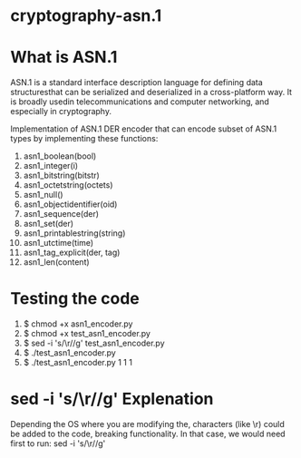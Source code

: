 # cryptography-asn.1

# What is ASN.1
ASN.1 is a standard interface description language for defining data structuresthat can be serialized and deserialized in a cross-platform way.  It is broadly usedin telecommunications and computer networking, and especially in cryptography.

Implementation of ASN.1 DER encoder that can encode subset of ASN.1 types by implementing these functions:

1. asn1_boolean(bool) <br>
2. asn1_integer(i) <br>
3. asn1_bitstring(bitstr) <br>
4. asn1_octetstring(octets) <br>
5. asn1_null() <br>
6. asn1_objectidentifier(oid) <br>
7. asn1_sequence(der) <br>
8. asn1_set(der) <br>
9. asn1_printablestring(string) <br>
10. asn1_utctime(time) <br>
11. asn1_tag_explicit(der, tag) <br>
12. asn1_len(content) <br>


# Testing the code

1. $ chmod +x asn1_encoder.py
2. $ chmod +x test_asn1_encoder.py
3. $ sed -i 's/\r//g' test_asn1_encoder.py
4. $ ./test_asn1_encoder.py
5. $ ./test_asn1_encoder.py 1 1 1

# sed -i 's/\r//g' Explenation 
Depending the OS where you are modifying the, characters (like \r) could be added to 
the code, breaking functionality. In that case, we would need first to run: sed -i 's/\r//g'
